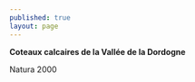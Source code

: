 ```yaml
---
published: true
layout: page
---
```

**Coteaux calcaires de la Vallée de la Dordogne**

Natura 2000
